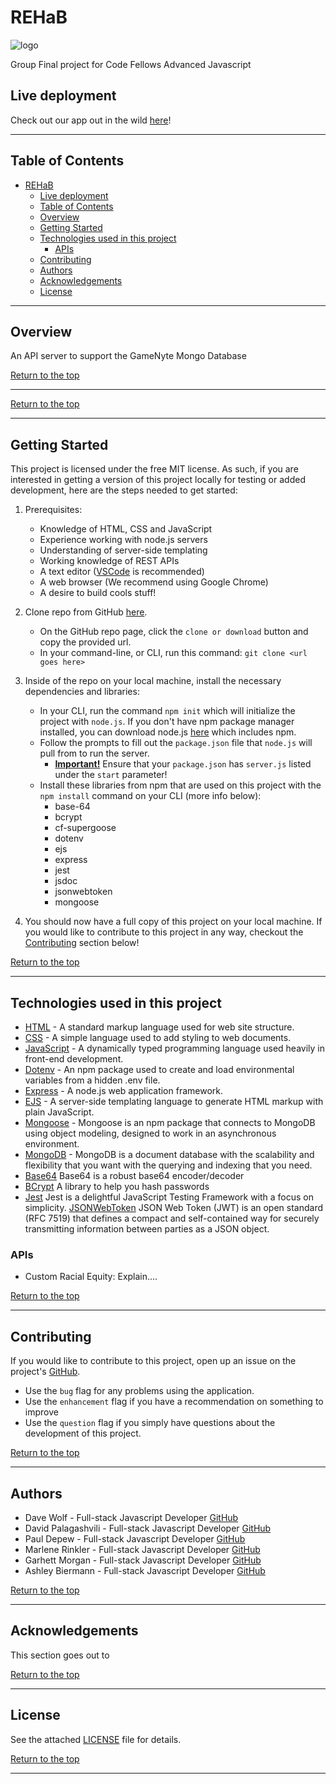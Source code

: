 # REHaB
![logo](fill)


Group Final project for Code Fellows Advanced Javascript

## Live deployment
Check out our app out in the wild [here](fill)! 

<hr>

## Table of Contents
- [REHaB](#rehab)
  - [Live deployment](#live-deployment)
  - [Table of Contents](#table-of-contents)
  - [Overview](#overview)
  - [Getting Started](#getting-started)
  - [Technologies used in this project](#technologies-used-in-this-project)
    - [APIs](#apis)
  - [Contributing](#contributing)
  - [Authors](#authors)
  - [Acknowledgements](#acknowledgements)
  - [License](#license)

<hr>

## Overview
An API server to support the GameNyte Mongo Database



[Return to the top](#Table-of-Contents)

<hr>


[Return to the top](#Table-of-Contents)

<hr>

## Getting Started
This project is licensed under the free MIT license. As such, if you are interested in getting a version of this project locally for testing or added development, here are the steps needed to get started:
1. Prerequisites:
    - Knowledge of HTML, CSS and JavaScript
    - Experience working with node.js servers
    - Understanding of server-side templating
    - Working knowledge of REST APIs
    - A text editor ([VSCode](https://code.visualstudio.com/download) is recommended)
    - A web browser (We recommend using Google Chrome)
    - A desire to build cools stuff!
2. Clone repo from GitHub [here](fill).
    - On the GitHub repo page, click the `clone or download` button and copy the provided url.
    - In your command-line, or CLI, run this command: `git clone <url goes here>`
3. Inside of the repo on your local machine, install the necessary dependencies and libraries:
    - In your CLI, run the command `npm init` which will initialize the project with `node.js`. If you don't have npm package manager installed, you can download node.js [here](https://nodejs.org/en/download/) which includes npm.
    - Follow the prompts to fill out the `package.json` file that `node.js` will pull from to run the server.
        - <ins>**Important!**</ins> Ensure that your `package.json` has `server.js` listed under the `start` parameter!
    - Install these libraries from npm that are used on this project with the `npm install` command on your CLI (more info below):
        - base-64
        - bcrypt
        - cf-supergoose
        - dotenv
        - ejs
        - express
        - jest
        - jsdoc
        - jsonwebtoken
        - mongoose

4. You should now have a full copy of this project on your local machine. If you would like to contribute to this project in any way, checkout the [Contributing](#Contributing) section below! 

[Return to the top](#Table-of-Contents)

<hr>

## Technologies used in this project

- [HTML](https://html.spec.whatwg.org/multipage/) - A standard markup language used for web site structure.
- [CSS](https://www.w3.org/Style/CSS/Overview.en.html) - A simple language used to add styling to web documents.
- [JavaScript](http://es6-features.org/#Constants) - A dynamically typed programming language used heavily in front-end development.
- [Dotenv](https://www.npmjs.com/package/dotenv) - An npm package used to create and load environmental variables from a hidden .env file.
- [Express](https://expressjs.com/) - A node.js web application framework.
- [EJS](https://ejs.co/) - A server-side templating language to generate HTML markup with plain JavaScript.
- [Mongoose](https://www.npmjs.com/package/mongoose) -  Mongoose is an npm package that connects to MongoDB using object modeling, designed to work in an asynchronous environment. 
- [MongoDB](https://www.mongodb.com/) - MongoDB is a document database with the scalability and flexibility that you want with the querying and indexing that you need. 
- [Base64](https://www.npmjs.com/package/base-64) Base64 is a robust base64 encoder/decoder 
- [BCrypt](https://www.npmjs.com/package/bcrypt) A library to help you hash passwords 
- [Jest](https://jestjs.io/) Jest is a delightful JavaScript Testing Framework with a focus on simplicity.
[JSONWebToken](https://jwt.io/introduction/) JSON Web Token (JWT) is an open standard (RFC 7519) that defines a compact and self-contained way for securely transmitting information between parties as a JSON object. 




### APIs
- Custom Racial Equity: Explain....


[Return to the top](#Table-of-Contents)


<hr>

## Contributing

If you would like to contribute to this project, open up an issue on the project's [GitHub](https://github.com/Racial-Equity-Habit-Builder/REHB).
- Use the `bug` flag for any problems using the application.
- Use the `enhancement` flag if you have a recommendation on something to improve
- Use the `question` flag if you simply have questions about the development of this project.

[Return to the top](#Table-of-Contents)

<hr>

## Authors

* Dave Wolf - Full-stack Javascript Developer [GitHub](https://github.com/d-d-wolfe)
* David Palagashvili - Full-stack Javascript Developer [GitHub](https://github.com/Davidoffili)
* Paul Depew - Full-stack Javascript Developer [GitHub](https://github.com/PaulDepew)
* Marlene Rinkler - Full-stack Javascript Developer [GitHub](https://github.com/https://github.com/marlene-rinker)
* Garhett Morgan - Full-stack Javascript Developer [GitHub](https://github.com/GarhettM)
*  Ashley Biermann - Full-stack Javascript Developer [GitHub](https://github.com/ashleybiermann)

[Return to the top](#Table-of-Contents)

<hr>

## Acknowledgements

This section goes out to 

[Return to the top](#Table-of-Contents)

<hr>

## License

See the attached [LICENSE](LICENSE) file for details.

[Return to the top](#Table-of-Contents)

<hr>
